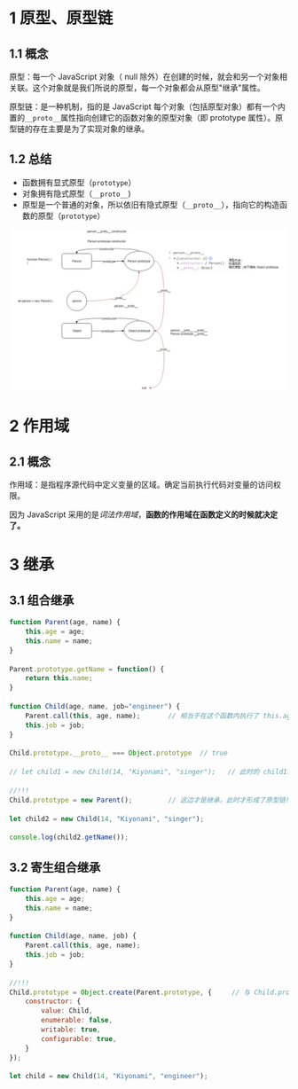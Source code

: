 # 1 原型、原型链

## 1.1 概念

原型：每一个 JavaScript 对象（ null 除外）在创建的时候，就会和另一个对象相关联。这个对象就是我们所说的原型，每一个对象都会从原型"继承"属性。

原型链：是一种机制，指的是 JavaScript 每个对象（包括原型对象）都有一个内置的`__proto__`属性指向创建它的函数对象的原型对象（即 prototype 属性）。原型链的存在主要是为了实现对象的继承。

## 1.2 总结

- 函数拥有显式原型（`prototype`）
- 对象拥有隐式原型（`__proto__`)
- 原型是一个普通的对象，所以依旧有隐式原型（`__proto__`），指向它的构造函数的原型（`prototype`）

![原型链1](../img/原型链1.png)

# 2 作用域

## 2.1 概念

作用域：是指程序源代码中定义变量的区域。确定当前执行代码对变量的访问权限。

因为 JavaScript 采用的是*词法作用域*，**函数的作用域在函数定义的时候就决定了。**

# 3 继承

## 3.1 组合继承

```js
function Parent(age, name) {
    this.age = age;
    this.name = name;
}

Parent.prototype.getName = function() {
    return this.name;
}

function Child(age, name, job="engineer") {
    Parent.call(this, age, name);       // 相当于在这个函数内执行了 this.age = age; this.name = name； // 并没有单独调用 Parent() 此时没有形成原型链!!!
    this.job = job;
}

Child.prototype.__proto__ === Object.prototype  // true

// let child1 = new Child(14, "Kiyonami", "singer");   // 此时的 child1.__proto__ 等于 Object.prototype

//!!!
Child.prototype = new Parent();         // 这边才是继承，此时才形成了原型链!!!  // 因为调用了 new Parent() 所以 child2.__proto__ 多了 age name 属性    // Child.prototype.__proto__ = new Parent(); 这样写是将函数的原型继承了 Parent

let child2 = new Child(14, "Kiyonami", "singer");

console.log(child2.getName());
```

## 3.2 寄生组合继承

```js
function Parent(age, name) {
    this.age = age;
    this.name = name;
}

function Child(age, name, job) {
    Parent.call(this, age, name);
    this.job = job;
}

//!!!
Child.prototype = Object.create(Parent.prototype, {     // 与 Child.prototype = new Parent(); 差别就是，没有调用构造函数，而是直接拿原型赋值；Parent 原型内没有 age name 属性，只有方法，且是对象，有__proto__指向其父原型 Object 。这样就不会有重复属性了。
    constructor: {
        value: Child,
        enumerable: false,
        writable: true,
        configurable: true,
    }
});

let child = new Child(14, "Kiyonami", "engineer");

```